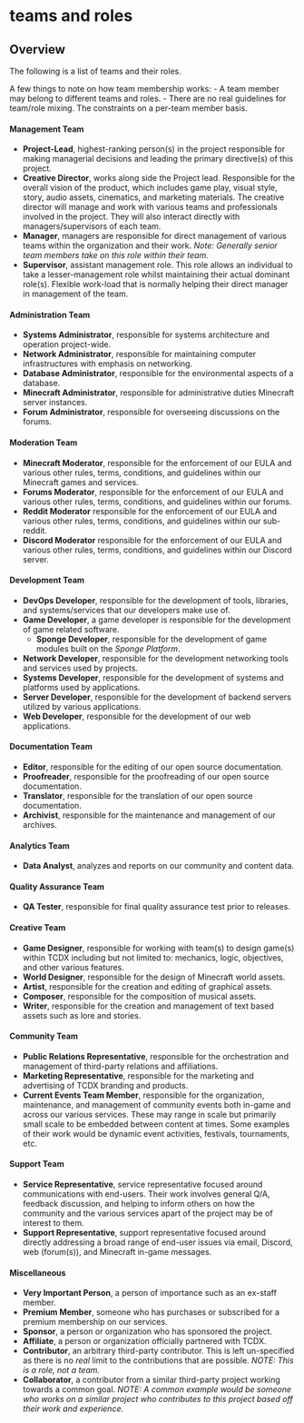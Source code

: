 # teams and roles

## Overview
The following is a list of teams and their roles.

A few things to note on how team membership works:
    - A team member may belong to different teams and roles.
    - There are no real guidelines for team/role mixing. The constraints
    on a per-team member basis.

#### **Management Team**
- **Project-Lead**, highest-ranking person(s) in the project
    responsible for making managerial decisions and leading the primary
    directive(s) of this project.
- **Creative Director**, works along side the Project lead. Responsible
    for the overall vision of the product, which includes game play,
    visual style, story, audio assets, cinematics, and marketing
    materials. The creative director will manage and work with various
    teams and professionals involved in the project. They will also
    interact directly with managers/supervisors of each team.
- **Manager**, managers are responsible for direct management of
    various teams within the organization and their work. *Note:
    Generally senior team members take on this role within their team.*
- **Supervisor**, assistant management role. This role allows an
    individual to take a lesser-management role whilst maintaining their
    actual dominant role(s). Flexible work-load that is normally helping
    their direct manager in management of the team.

#### **Administration Team**
- **Systems Administrator**, responsible for systems architecture
    and operation project-wide.
- **Network Administrator**, responsible for maintaining computer
    infrastructures with emphasis on networking.
- **Database Administrator**, responsible for the environmental
    aspects of a database.
- **Minecraft Administrator**, responsible for administrative duties
    Minecraft server instances.
- **Forum Administrator**, responsible for overseeing discussions on
    the forums.

#### **Moderation Team**
- **Minecraft Moderator**, responsible for the enforcement of our EULA
    and various other rules, terms, conditions, and guidelines within 
    our Minecraft games and services.
- **Forums Moderator**, responsible for the enforcement of our EULA
    and various other rules, terms, conditions, and guidelines within 
    our forums.
- **Reddit Moderator** responsible for the enforcement of our EULA
    and various other rules, terms, conditions, and guidelines within 
    our sub-reddit.
- **Discord Moderator** responsible for the enforcement of our EULA
    and various other rules, terms, conditions, and guidelines within
    our Discord server.

#### **Development Team**
- **DevOps Developer**, responsible for the development of tools,
    libraries, and systems/services that our developers make use of.
- **Game Developer**, a game developer is responsible for the
    development of game related software.
    - **Sponge Developer**, responsible for the development of game
        modules built on the *Sponge Platform*.
- **Network Developer**, responsible for the development networking
    tools and services used by projects.
- **Systems Developer**, responsible for the development of systems
    and platforms used by applications.
- **Server Developer**, responsible for the development of backend
    servers utilized by various applications.
- **Web Developer**, responsible for the development of our web
    applications.

#### **Documentation Team**
- **Editor**, responsible for the editing of our open
    source documentation.
- **Proofreader**, responsible for the proofreading
    of our open source documentation.
- **Translator**, responsible for the translation of
    our open source documentation.
- **Archivist**, responsible for the maintenance and management of
    our archives.

#### **Analytics Team**
- **Data Analyst**, analyzes and reports on our community and content
    data.

#### **Quality Assurance Team**
- **QA Tester**, responsible for final quality assurance test prior
    to releases.

#### **Creative Team**
- **Game Designer**, responsible for working with team(s) to design
    game(s) within TCDX including but not limited to: mechanics, logic,
    objectives, and other various features.
- **World Designer**, responsible for the design of Minecraft world
    assets.
- **Artist**, responsible for the creation and editing of graphical
    assets.
- **Composer**, responsible for the composition of musical assets.
- **Writer**, responsible for the creation and management of text
    based assets such as lore and stories.

#### **Community Team**
- **Public Relations Representative**, responsible for the
    orchestration and management of third-party relations and
    affiliations.
- **Marketing Representative**, responsible for the marketing and
    advertising of TCDX branding and products.
- **Current Events Team Member**, responsible for the organization,
    maintenance, and management of community events both in-game and
    across our various services. These may range in scale but primarily
    small scale to be embedded between content at times. Some examples
    of their work would be dynamic event activities, festivals,
    tournaments, etc.

#### **Support Team**
- **Service Representative**, service representative
    focused around communications with end-users. Their work involves
    general Q/A, feedback discussion, and helping to inform others on
    how the community and the various services apart of the project may
    be of interest to them.
- **Support Representative**, support representative focused
    around directly addressing a broad range of end-user issues via
    email, Discord, web (forum(s)), and Minecraft in-game messages.

#### Miscellaneous
- **Very Important Person**, a person of importance such as an ex-staff
    member.
- **Premium Member**, someone who has purchases or subscribed for a
    premium membership on our services.
- **Sponsor**, a person or organization who has sponsored the project.
- **Affiliate**, a person or organization officially partnered with
    TCDX.
- **Contributor**, an arbitrary third-party contributor. This is left
    un-specified as there is no *real* limit to the contributions that
    are possible. *NOTE: This is a role, not a team.*
- **Collaborator**, a contributor from a similar third-party project
    working towards a common goal. *NOTE: A common example would be
    someone who works on a similar project who contributes to this
    project based off their work and experience.*
